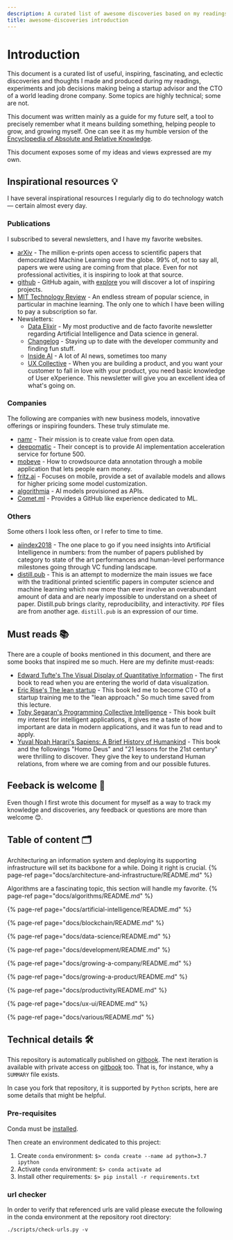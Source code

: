 ```yaml
---
description: A curated list of awesome discoveries based on my readings.
title: awesome-discoveries introduction
---
```


# Introduction

This document is a curated list of useful, inspiring, fascinating, and eclectic discoveries and thoughts I made and produced during my readings, experiments and job decisions making being a startup advisor and the CTO of a world leading drone company. Some topics are highly technical; some are not.

This document was written mainly as a guide for my future self, a tool to precisely remember what it means building something, helping people to grow, and growing myself. One can see it as my humble version of the [Encyclopedia of Absolute and Relative Knowledge](http://www.bernardwerber.com/livres/ESRA3.php).

This document exposes some of my ideas and views expressed are my own.

## Inspirational resources 💡

I have several inspirational resources I regularly dig to do technology watch — certain almost every day.

### Publications

I subscribed to several newsletters, and I have my favorite websites.

* [arXiv](https://arxiv.org/) - The million e-prints open access to scientific papers that democratized Machine Learning over the globe. 99% of, not to say all, papers we were using are coming from that place. Even for not professional activities, it is inspiring to look at that source.
* [github](https://www.github.com) - GitHub again, with [explore](https://github.com/explore) you will discover a lot of inspiring projects.
* [MIT Technology Review](https://www.technologyreview.com/) - An endless stream of popular science, in particular in machine learning. The only one to which I have been willing to pay a subscription so far.
* Newsletters:
  * [Data Elixir](https://dataelixir.com/) - My most productive and de facto favorite newsletter regarding Artificial Intelligence and Data science in general.
  * [Changelog](https://changelog.com/weekly) - Staying up to date with the developer community and finding fun stuff.
  * [Inside AI](https://inside.com/ai) - A lot of AI news, sometimes too many
  * [UX Collective](https://newsletter.uxdesign.cc/) - When you are building a product, and you want your customer to fall in love with your product, you need basic knowledge of User eXperience. This newsletter will give you an excellent idea of what's going on.

### Companies

The following are companies with new business models, innovative offerings or inspiring founders. These truly stimulate me.

* [namr](https://namr.com/) - Their mission is to create value from open data.
* [deepomatic](https://www.deepomatic.com/) - Their concept is to provide AI implementation acceleration service for fortune 500.
* [mobeye](https://www.mobeye-app.com/en/home) - How to crowdsource data annotation through a mobile application that lets people earn money.
* [fritz.ai](https://www.fritz.ai) - Focuses on mobile, provide a set of available models and allows for higher pricing some model customization.
* [algorithmia](https://algorithmia.com/) - AI models provisioned as APIs.
* [Comet.ml](https://comet.ml) - Provides a GitHub like experience dedicated to ML.

### Others

Some others I look less often, or I refer to time to time.

* [aiindex2018](http://cdn.aiindex.org/2018/AI%20Index%202018%20Annual%20Report.pdf) - The one place to go if you need insights into Artificial Intelligence in numbers: from the number of papers published by category to state of the art performances and human-level performance milestones going through VC funding landscape.
* [distill.pub](https://distill.pub/) - This is an attempt to modernize the main issues we face with the traditional printed scientific papers in computer science and machine learning which now more than ever involve an overabundant amount of data and are nearly impossible to understand on a sheet of paper. Distill.pub brings clarity, reproducibility, and interactivity. `PDF` files are from another age. `distill.pub` is an expression of our time.

## Must reads 📚

There are a couple of books mentioned in this document, and there are some books that inspired me so much. Here are my definite must-reads:

* [Edward Tufte's The Visual Display of Quantitative Information](https://amzn.to/2ROaWUl) - The first book to read when you are entering the world of data visualization.
* [Eric Rise's The lean startup](https://amzn.to/2RDDf3H) - This book led me to become CTO of a startup training me to the "lean approach." So much time saved from this lecture.
* [Toby Segaran's Programming Collective Intelligence](https://amzn.to/2HiJrgc) - This book built my interest for intelligent applications, it gives me a taste of how important are data in modern applications, and it was fun to read and to apply.
* [Yuval Noah Harari's Sapiens: A Brief History of Humankind](https://amzn.to/2WrN6fK) - This book and the followings "Homo Deus" and "21 lessons for the 21st century" were thrilling to discover. They give the key to understand Human relations, from where we are coming from and our possible futures.

## Feeback is welcome 📢

Even though I first wrote this document for myself as a way to track my knowledge and discoveries, any feedback or questions are more than welcome 😊.

## Table of content 🗂

Architecturing an information system and deploying its supporting infrastructure will set its backbone for a while. Doing it right is crucial.
{% page-ref page="docs/architecture-and-infrastructure/README.md" %}

Algorithms are a fascinating topic, this section will handle my favorite.
{% page-ref page="docs/algorithms/README.md" %}

{% page-ref page="docs/artificial-intelligence/README.md" %}

{% page-ref page="docs/blockchain/README.md" %}

{% page-ref page="docs/data-science/README.md" %}

{% page-ref page="docs/development/README.md" %}

{% page-ref page="docs/growing-a-company/README.md" %}

{% page-ref page="docs/growing-a-product/README.md" %}

{% page-ref page="docs/productivity/README.md" %}

{% page-ref page="docs/ux-ui/README.md" %}

{% page-ref page="docs/various/README.md" %}

## Technical details 🛠

This repository is automatically published on [gitbook](https://herve-nivon.gitbook.io/awesome-discoveries/). The next iteration is available with private access on [gitbook](https://herve-nivon.gitbook.io/awesome-discoveries-next/) too. That is, for instance, why a `SUMMARY` file exists.

In case you fork that repository, it is supported by `Python` scripts, here are some details that might be helpful.

### Pre-requisites

Conda must be [installed](https://conda.io/projects/conda/en/latest/user-guide/install/index.html#regular-installation).

Then create an environment dedicated to this project:

1. Create `conda` environment: `$> conda create --name ad python=3.7 ipython`
2. Activate `conda` environment: `$> conda activate ad`
3. Install other requirements: `$> pip install -r requirements.txt`

### url checker

In order to verify that referenced urls are valid please execute the following in the conda environment at the repository root directory:

```shell
./scripts/check-urls.py -v
```
